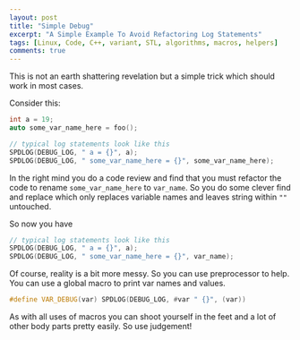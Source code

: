 ```yaml
---
layout: post
title: "Simple Debug"
excerpt: "A Simple Example To Avoid Refactoring Log Statements"
tags: [Linux, Code, C++, variant, STL, algorithms, macros, helpers]
comments: true
---
```

This is not an earth shattering revelation but a simple trick which should work
in most cases.

Consider this:

```cpp
int a = 19;
auto some_var_name_here = foo();

// typical log statements look like this
SPDLOG(DEBUG_LOG, " a = {}", a);
SPDLOG(DEBUG_LOG, " some_var_name_here = {}", some_var_name_here);
```

In the right mind you do a code review and find that you must refactor the code
to rename `some_var_name_here` to `var_name`. So you do some clever find and
replace which only replaces variable names and leaves string within `""`
untouched.

So now you have
```cpp
// typical log statements look like this
SPDLOG(DEBUG_LOG, " a = {}", a);
SPDLOG(DEBUG_LOG, " some_var_name_here = {}", var_name);
```

Of course, reality is a bit more messy. So you can use preprocessor to help. You
can use a global macro to print var names and values.

```cpp
#define VAR_DEBUG(var) SPDLOG(DEBUG_LOG, #var " {}", (var))
```

As with all uses of macros you can shoot yourself in the feet and a lot of other
body parts pretty easily. So use judgement!
